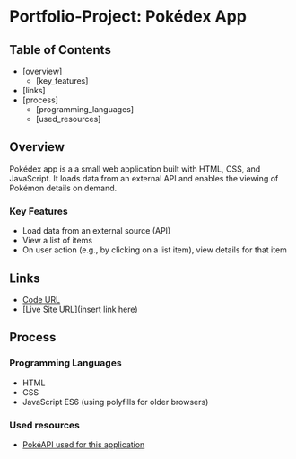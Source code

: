 # Portfolio-Project: Pokédex App

## Table of Contents

- [overview]
    - [key_features]
- [links]
- [process]
    - [programming_languages]
    - [used_resources]

## Overview

Pokédex app is a a small web application built with HTML, CSS, and JavaScript.
It loads data from an external API and enables the viewing of Pokémon details on demand.

### Key Features

- Load data from an external source (API)
- View a list of items
- On user action (e.g., by clicking on a list item), view details for that item

## Links

- [Code URL](https://github.com/ElenaUJ/pokedex-js-app)
- [Live Site URL](insert link here)

## Process

### Programming Languages

- HTML
- CSS
- JavaScript ES6 (using polyfills for older browsers)

### Used resources

- [PokéAPI used for this application](https://pokeapi.co/api/v2/pokemon/)
